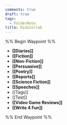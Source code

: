 ```yaml
---
comments: true
draft: true
tags:
  - FolderNote
title: KidsCollab
---
```

%% Begin Waypoint %%
- **[[Diaries]]**
- **[[Fiction]]**
- **[[Non-Fiction]]**
- **[[Persuasive]]**
- **[[Poetry]]**
- **[[Reports]]**
- **[[Science Fiction]]**
- **[[Speeches]]**
- [[Tags]]
- [[Test]]
- **[[Video Game Reviews]]**
- **[[Write 4 Fun]]**

%% End Waypoint %%
